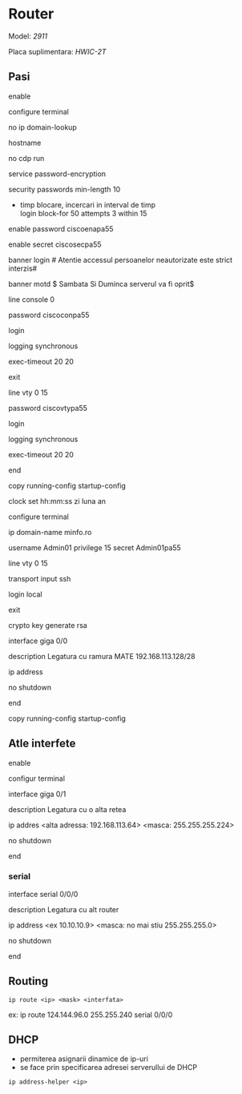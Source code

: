 # Router

Model: *2911*

Placa suplimentara: *HWIC-2T*

## Pasi

enable

configure terminal

no ip domain-lookup

hostname <name>

no cdp run

service password-encryption

security passwords min-length 10

* timp blocare, incercari in interval de timp  
login block-for 50 attempts 3 within 15

enable password ciscoenapa55

enable secret ciscosecpa55

banner login # Atentie accessul persoanelor neautorizate este strict interzis#

banner motd $ Sambata Si Duminca serverul va fi oprit$

line console 0

password ciscoconpa55

login

logging synchronous

exec-timeout 20 20

exit

line vty 0 15

password ciscovtypa55

login

logging synchronous

exec-timeout 20 20

end

copy running-config startup-config

clock set hh:mm:ss zi luna an

configure terminal

ip domain-name minfo.ro

username Admin01 privilege 15 secret Admin01pa55

line vty 0 15

transport input ssh

login local

exit

crypto key generate rsa

interface giga 0/0

description Legatura cu ramura MATE 192.168.113.128/28

ip address <ip> <mask>

no shutdown

end

copy running-config startup-config

## Atle interfete

enable

configur terminal

interface giga 0/1

description Legatura cu o alta retea

ip addres <alta adressa: 192.168.113.64> <masca: 255.255.255.224>

no shutdown

end

### serial

interface serial 0/0/0

description Legatura cu alt router

ip address <ex 10.10.10.9> <masca: no mai stiu 255.255.255.0>

no shutdown

end

## Routing

```
ip route <ip> <mask> <interfata>
```

ex: ip route 124.144.96.0 255.255.240 serial 0/0/0

## DHCP

* permiterea asignarii dinamice de ip-uri
* se face prin specificarea adresei serverullui de DHCP

```
ip address-helper <ip>
```
